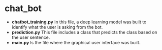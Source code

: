 # chat_bot
- **chatbot_training.py** In this file, a deep learning model was built to identify what the user is asking from the bot.
-  **prediction.py** This file includes a class that predicts the class based on the user sentence.
-  **main.py** Is the file where the graphical user interface was built.
